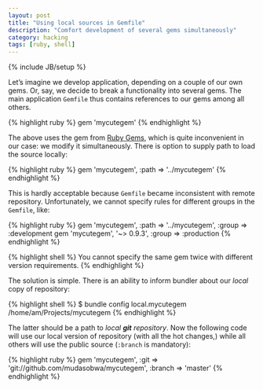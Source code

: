 ```yaml
---
layout: post
title: "Using local sources in Gemfile"
description: "Comfort development of several gems simultaneously"
category: hacking
tags: [ruby, shell]
---
```


{% include JB/setup %}

Let’s imagine we develop application, depending on a couple of our own gems.
Or, say, we decide to break a functionality into several gems. The main
application `Gemfile` thus contains references to our gems among all others.

{% highlight ruby %}
gem 'mycutegem'
{% endhighlight %}

The above uses the gem from [Ruby Gems](http://rubygems.org), which is quite
inconvenient in our case: we modify it simultaneously. There is option to
supply path to load the source locally:

{% highlight ruby %}
gem 'mycutegem', :path => '../mycutegem'
{% endhighlight %}

This is hardly acceptable because `Gemfile` became inconsistent with remote
repository. Unfortunately, we cannot specify rules for different groups
in the `Gemfile`, like:

{% highlight ruby %}
gem 'mycutegem', :path => '../mycutegem', :group => :development
gem 'mycutegem', '~> 0.9.3', :group => :production
{% endhighlight %}

{% highlight shell %}
You cannot specify the same gem twice with different version requirements.
{% endhighlight %}

The solution is simple. There is an ability to inform bundler about
our _local_ copy of repository:

{% highlight shell %}
$ bundle config local.mycutegem /home/am/Projects/mycutegem
{% endhighlight %}

The latter should be a path to _local **git** repository_. Now the
following code will use our local version of repository (with all the
hot changes,) while all others will use the public source (`:branch` is
mandatory):

{% highlight ruby %}
gem 'mycutegem',
    :git => 'git://github.com/mudasobwa/mycutegem',
    :branch => 'master'
{% endhighlight %}


